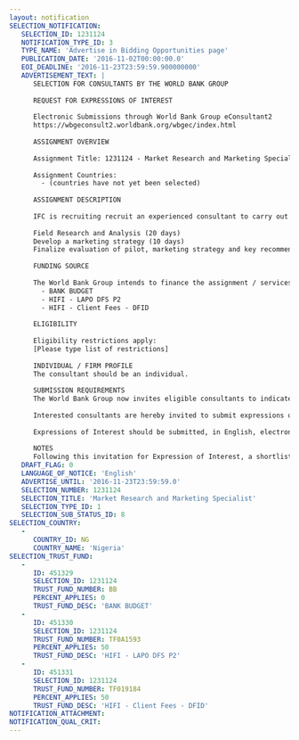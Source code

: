 ```yaml
---
layout: notification
SELECTION_NOTIFICATION: 
   SELECTION_ID: 1231124
   NOTIFICATION_TYPE_ID: 3
   TYPE_NAME: 'Advertise in Bidding Opportunities page'
   PUBLICATION_DATE: '2016-11-02T00:00:00.0'
   EOI_DEADLINE: '2016-11-23T23:59:59.900000000'
   ADVERTISEMENT_TEXT: |
      SELECTION FOR CONSULTANTS BY THE WORLD BANK GROUP
      
      REQUEST FOR EXPRESSIONS OF INTEREST
      
      Electronic Submissions through World Bank Group eConsultant2
      https://wbgeconsult2.worldbank.org/wbgec/index.html
      
      ASSIGNMENT OVERVIEW
      
      Assignment Title: 1231124 - Market Research and Marketing Specialist
      
      Assignment Countries:
        - (countries have not yet been selected)
      
      ASSIGNMENT DESCRIPTION
      
      IFC is recruiting recruit an experienced consultant to carry out market research with agents and clients to test the user experience and agent business case as designed for the pilot in order to evaluate the results from the pilot:
      
      Field Research and Analysis (20 days)
      Develop a marketing strategy (10 days)
      Finalize evaluation of pilot, marketing strategy and key recommendations (10 days)
      
      FUNDING SOURCE
      
      The World Bank Group intends to finance the assignment / services described below under the following:
        - BANK BUDGET
        - HIFI - LAPO DFS P2
        - HIFI - Client Fees - DFID
      
      ELIGIBILITY
      
      Eligibility restrictions apply:
      [Please type list of restrictions]
      
      INDIVIDUAL / FIRM PROFILE
      The consultant should be an individual. 
      
      SUBMISSION REQUIREMENTS
      The World Bank Group now invites eligible consultants to indicate their interest in providing the services.  Interested consultants must provide information indicating that they are qualified to perform the services (brochures, description of similar assignments, experience in similar conditions, availability of appropriate skills among staff, etc.).  Please note that the total size of all attachments should be less than 5MB.  
      
      Interested consultants are hereby invited to submit expressions of interest.
      
      Expressions of Interest should be submitted, in English, electronically through World Bank Group eConsultant2 (https://wbgeconsult2.worldbank.org/wbgec/index.html)
      
      NOTES
      Following this invitation for Expression of Interest, a shortlist of qualified consultants  will be formally invited to interviews.  Shortlisting and selection will be subject to the availability of funding.
   DRAFT_FLAG: 0
   LANGUAGE_OF_NOTICE: 'English'
   ADVERTISE_UNTIL: '2016-11-23T23:59:59.0'
   SELECTION_NUMBER: 1231124
   SELECTION_TITLE: 'Market Research and Marketing Specialist'
   SELECTION_TYPE_ID: 1
   SELECTION_SUB_STATUS_ID: 8
SELECTION_COUNTRY: 
   - 
      COUNTRY_ID: NG
      COUNTRY_NAME: 'Nigeria'
SELECTION_TRUST_FUND: 
   - 
      ID: 451329
      SELECTION_ID: 1231124
      TRUST_FUND_NUMBER: BB
      PERCENT_APPLIES: 0
      TRUST_FUND_DESC: 'BANK BUDGET'
   - 
      ID: 451330
      SELECTION_ID: 1231124
      TRUST_FUND_NUMBER: TF0A1593
      PERCENT_APPLIES: 50
      TRUST_FUND_DESC: 'HIFI - LAPO DFS P2'
   - 
      ID: 451331
      SELECTION_ID: 1231124
      TRUST_FUND_NUMBER: TF019184
      PERCENT_APPLIES: 50
      TRUST_FUND_DESC: 'HIFI - Client Fees - DFID'
NOTIFICATION_ATTACHMENT: 
NOTIFICATION_QUAL_CRIT: 
---
```

